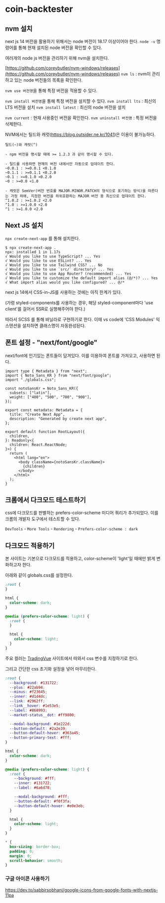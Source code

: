# coin-backtester

## nvm 설치
next js 14 버전을 활용하기 위해서는 node 버전이 18.17 이상이어야 한다.
`node -v` 명령어를 통해 현재 설치된 node 버전을 확인할 수 있다.


여러개의 node js 버전을 관리하기 위해 nvm을 설치한다.

[https://github.com/coreybutler/nvm-windows/releases](https://github.com/coreybutler/nvm-windows/releases)
`nvm ls` : nvm이 관리하고 있는 node 버전들의 목록을 확인한다.


`nvm use 버전명`을 통해 특정 버전을 적용할 수 있다.


`nvm install 버전명`을 통해 특정 버전을 설치할 수 있다.
`nvm install lts` : 최신의 LTS 버전을 설치
`nvm install latest` : 최신의 node 버전을 설치

`nvm current` : 현재 사용중인 버전을 확인한다.
`nvm uninstall 버전명` : 특정 버전을 삭제한다.

NVM에서는 틸드와 캐럿(https://blog.outsider.ne.kr/1041)은 이용이 불가능하다. 


```
틸드(~)와 캐럿(^)

- npm 버전을 명시할 때에 >= 1.2.3 과 같이 명시할 수 있다.

- 틸드를 사용하면 현재의 버전 내에서만 자동으로 업데이트 한다.
~0.0.1 : >=0.0.1 <0.1.0
~0.1.1 : >=0.1.1 <0.2.0
~0.1 : >=0.1.0 <0.2.0
~0 : >=0.0 <1.0

- 캐럿은 SemVer(버전 번호를 MAJOR.MINOR.PATCH의 형식으로 표기하는 방식)을 따른다는 가정 하에, 지정한 버전을 하위호환하는 MAJOR 버전 중 최신으로 업데이트 한다.
^1.0.2 : >=1.0.2 <2.0
^1.0 : >=1.0.0 <2.0
^1 : >=1.0.0 <2.0
```

## Next JS 설치
`npx create-next-app` 를 통해 설치한다.

```
$ npx create-next-app .
npx: installed 1 in 1.17s
√ Would you like to use TypeScript? ... Yes
√ Would you like to use ESLint? ... Yes
√ Would you like to use Tailwind CSS? ... No
√ Would you like to use `src/` directory? ... Yes
√ Would you like to use App Router? (recommended) ... Yes
√ Would you like to customize the default import alias (@/*)? ... Yes
√ What import alias would you like configured? ... @/*
```

next js 14에서 CSS-in-JS를 사용하는 것에는 아직 한계가 있다. 

(가령 styled-components를 사용하는 경우, 해당 styled-component마다 'use client'를 걸어서 SSR로 실행해주어야 한다.)

따라서 SCSS 를 통해 바닐라로 구현하기로 한다. 이때 vs code에 'CSS Modules' 익스텐션을 설치하면 클래스명이 자동완성된다.


## 폰트 설정 - "next/font/google"
next/font에 인기있는 폰트들이 담겨있다.
이를 이용하여 폰트를 가져오고, 사용하면 된다.

```tsx
import type { Metadata } from "next";
import { Noto_Sans_KR } from "next/font/google";
import "./globals.css";

const notoSansKr = Noto_Sans_KR({
  subsets: ["latin"],
  weight: ["400", "500", "700", "900"],
});

export const metadata: Metadata = {
  title: "Create Next App",
  description: "Generated by create next app",
};

export default function RootLayout({
  children,
}: Readonly<{
  children: React.ReactNode;
}>) {
  return (
    <html lang="en">
      <body className={notoSansKr.className}>
        {children}
      </body>
    </html>
  );
}
```

## 크롬에서 다크모드 테스트하기
css에 다크모드를 판별하는 prefers-color-scheme 미디어 쿼리가 추가되었다.
이를 크롬의 개발자 도구에서 테스트할 수 있다.

`DevTools` - `More Tools` - `Rendering` - `Prefers-color-scheme : dark`

## 다크모드 적용하기
본 사이트는 기본으로 다크모드를 적용하고, color-scheme이 'light'일 때에만 밝게 변화하고자 한다.

아래와 같이 globals.css를 설정한다.

```css
:root {
}

html {
  color-scheme: dark;
}

@media (prefers-color-scheme: light) {
  :root {
  }

  html {
    color-scheme: light;
  }
}
```

주요 컬러는 [TradingVue](https://www.tradingview.com/) 사이트에서 따와서 css 변수를 지정하기로 한다.

그리고 간단한 css 초기화 설정을 넣어 마무리한다.

```css
:root {
  --background: #131722;
  --plus: #22ab94;
  --minus: #f23645;
  --inner: #d1d4dc;
  --link: #2962ff;
  --link__hover: #1e53e5;
  --label: #868993;
  --market-status__dot: #ff9800;

  --modal-background: #1e222d;
  --button-default: #2a2e39;
  --button-default-hover: #363a45;
  --button-primary-text: #fff;
}

html {
  color-scheme: dark;
}

@media (prefers-color-scheme: light) {
  :root {
    --background: #fff;
    --inner: #131722;
    --label: #6a6d78;

    --modal-background: #fff;
    --button-default: #f0f3fa;
    --button-default-hover: #e0e3eb;
  }

  html {
    color-scheme: light;
  }
}

* {
  box-sizing: border-box;
  padding: 0;
  margin: 0;
  scroll-behavior: smooth;
}
```












### 구글 아이콘 사용하기

https://dev.to/sabbirsobhani/google-icons-from-google-fonts-with-nextjs-11pa
